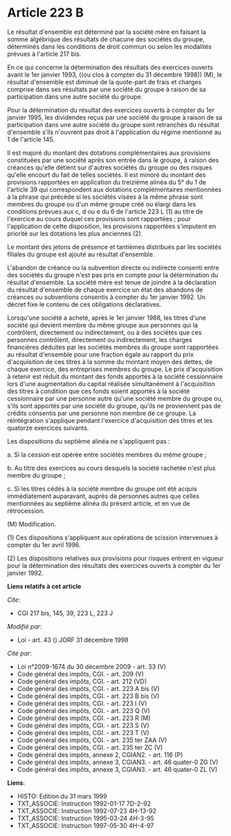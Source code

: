 # Article 223 B

Le résultat d'ensemble est déterminé par la société mère en faisant la somme algébrique des résultats de chacune des sociétés
du groupe, déterminés dans les conditions de droit commun ou selon les modalités prévues à l'article 217 bis.

En ce qui concerne la détermination des résultats des exercices ouverts avant le 1er janvier 1993, ((ou clos à compter du 31
décembre 1998)) (M), le résultat d'ensemble est diminué de la quote-part de frais et charges comprise dans ses résultats par
une société du groupe à raison de sa participation dans une autre société du groupe.

Pour la détermination du résultat des exercices ouverts à compter du 1er janvier 1995, les dividendes reçus par une société
du groupe à raison de sa participation dans une autre société du groupe sont retranchés du résultat d'ensemble s'ils
n'ouvrent pas droit à l'application du régime mentionné au 1 de l'article 145.

Il est majoré du montant des dotations complémentaires aux provisions constituées par une société après son entrée dans le
groupe, à raison des créances qu'elle détient sur d'autres sociétés du groupe ou des risques qu'elle encourt du fait de
telles sociétés. Il est minoré du montant des provisions rapportées en application du treizième alinéa du 5° du 1 de
l'article 39 qui correspondent aux dotations complémentaires mentionnées à la phrase qui précède si les sociétés visées à la
même phrase sont membres du groupe ou d'un même groupe créé ou élargi dans les conditions prévues aux c, d ou e du 6 de
l'article 223 L (1) au titre de l'exercice au cours duquel ces provisions sont rapportées ; pour l'application de cette
disposition, les provisions rapportées s'imputent en priorité sur les dotations les plus anciennes (2).

Le montant des jetons de présence et tantièmes distribués par les sociétés filiales du groupe est ajouté au résultat
d'ensemble.

L'abandon de créance ou la subvention directe ou indirecte consenti entre des sociétés du groupe n'est pas pris en compte
pour la détermination du résultat d'ensemble. La société mère est tenue de joindre à la déclaration du résultat d'ensemble de
chaque exercice un état des abandons de créances ou subventions consentis à compter du 1er janvier 1992. Un décret fixe le
contenu de ces obligations déclaratives.

Lorsqu'une société a acheté, après le 1er janvier 1988, les titres d'une société qui devient membre du même groupe aux
personnes qui la contrôlent, directement ou indirectement, ou à des sociétés que ces personnes contrôlent, directement ou
indirectement, les charges financières déduites par les sociétés membres du groupe sont rapportées au résultat d'ensemble
pour une fraction égale au rapport du prix d'acquisition de ces titres à la somme du montant moyen des dettes, de chaque
exercice, des entreprises membres du groupe. Le prix d'acquisition à retenir est réduit du montant des fonds apportés à la
société cessionnaire lors d'une augmentation du capital réalisée simultanément à l'acquisition des titres à condition que ces
fonds soient apportés à la société cessionnaire par une personne autre qu'une société membre du groupe ou, s'ils sont
apportés par une société du groupe, qu'ils ne proviennent pas de crédits consentis par une personne non membre de ce groupe.
La réintégration s'applique pendant l'exercice d'acquisition des titres et les quatorze exercices suivants.

Les dispositions du septième alinéa ne s'appliquent pas :

a. Si la cession est opérée entre sociétés membres du même groupe ;

b. Au titre des exercices au cours desquels la société rachetée n'est plus membre du groupe ;

c. Si les titres cédés à la société membre du groupe ont été acquis immédiatement auparavant, auprès de personnes autres que
celles mentionnées au septième alinéa du présent article, et en vue de rétrocession.

(M) Modification.

(1) Ces dispositions s'appliquent aux opérations de scission intervenues à compter du 1er avril 1996.

(2) Les dispositions relatives aux provisions pour risques entrent en vigueur pour la détermination des résultats des
exercices ouverts à compter du 1er janvier 1992.

**Liens relatifs à cet article**

_Cite_:

  - CGI 217 bis, 145, 39, 223 L, 223 J

_Modifié par_:

  - Loi - art. 43 () JORF 31 décembre 1998

_Cité par_:

  - Loi n°2009-1674 du 30 décembre 2009 - art. 33 (V)
  - Code général des impôts, CGI. - art. 209 (V)
  - Code général des impôts, CGI. - art. 212 (VD)
  - Code général des impôts, CGI. - art. 223 A bis (V)
  - Code général des impôts, CGI. - art. 223 B bis (V)
  - Code général des impôts, CGI. - art. 223 I (V)
  - Code général des impôts, CGI. - art. 223 Q (V)
  - Code général des impôts, CGI. - art. 223 R (M)
  - Code général des impôts, CGI. - art. 223 S (V)
  - Code général des impôts, CGI. - art. 223 T (V)
  - Code général des impôts, CGI. - art. 235 ter ZAA (V)
  - Code général des impôts, CGI. - art. 235 ter ZC (V)
  - Code général des impôts, annexe 2, CGIAN2. - art. 116 (P)
  - Code général des impôts, annexe 3, CGIAN3. - art. 46 quater-0 ZG (V)
  - Code général des impôts, annexe 3, CGIAN3. - art. 46 quater-0 ZL (V)

**Liens**:

  - HISTO: Edition du 31 mars 1999
  - TXT_ASSOCIE: Instruction 1992-01-17 7D-2-92
  - TXT_ASSOCIE: Instruction 1992-07-23 4H-13-92
  - TXT_ASSOCIE: Instruction 1995-03-24 4H-3-95
  - TXT_ASSOCIE: Instruction 1997-05-30 4H-4-97
